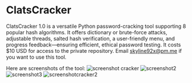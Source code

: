 # ClatsCracker
ClatsCracker 1.0 is a versatile Python password-cracking tool supporting 8 popular hash algorithms. It offers dictionary or brute-force attacks, adjustable threads, salted hash verification, a user-friendly menu, and progress feedback—ensuring efficient, ethical password testing. It costs $10 USD for access to the private repository. Email skyline92x@pm.me if you want to use this tool.

Here are screenshots of the tool:
![screenshot cracker](https://github.com/user-attachments/assets/ae714282-cbf4-4f7c-a965-581f6c420208)
![screenshot2](https://github.com/user-attachments/assets/2ee5eb43-bcae-4fea-a3f7-47101eb1d6c3)
![screenshot3](https://github.com/user-attachments/assets/f60ba58e-da49-4d49-80a3-50e142889b0c)
![screenshotcracker2](https://github.com/user-attachments/assets/0956ae56-8457-4b8f-ac57-59dc10f54662)
